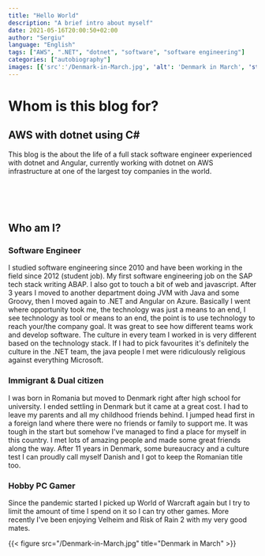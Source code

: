 ```yaml
---
title: "Hello World"
description: "A brief intro about myself"
date: 2021-05-16T20:00:50+02:00
author: "Sergiu"
language: "English"
tags: ["AWS", ".NET", "dotnet", "software", "software engineering"]
categories: ["autobiography"]
images: [{'src':'/Denmark-in-March.jpg', 'alt': 'Denmark in March', 'stretch': 'horizontal'}]
---
```



# Whom is this blog for?
 
## AWS with dotnet using C#
This blog is the about the life of a full stack software engineer experienced with dotnet and Angular, currently working with dotnet on AWS infrastructure at one of the largest toy companies in the world. 
 
<br/>
<br/>
<br/>

## Who am I?
### Software Engineer
I studied software engineering since 2010 and have been working in the field since 2012 (student job). My first software engineering job on the SAP tech stack writing ABAP. I also got to touch a bit of web and javascript. After 3 years I moved to another department doing JVM with Java and some Groovy, then I moved again to .NET and Angular on Azure. Basically I went where opportunity took me, the technology was just a means to an end, I see technology as tool or means to an end, the point is to use technology to reach your/the company goal. It was great to see how different teams work and develop software. The culture in every team I worked in is very different based on the technology stack. If I had to pick favourites it's definitely the culture in the .NET team, the java people I met were ridiculously religious against everything Microsoft. 
### Immigrant & Dual citizen
I was born in Romania but moved to Denmark right after high school for university. I ended settling in Denmark but it came at a great cost. I had to leave my parents and all my childhood friends behind. I jumped head first in a foreign land where there were no friends or family to support me. It was tough in the start but somehow I've managed to find a place for myself in this country. I met lots of amazing people and made some great friends along the way. After 11 years in Denmark, some bureaucracy and a culture test I can proudly call myself Danish and I got to keep the Romanian title too.    
### Hobby PC Gamer
Since the pandemic started I picked up World of Warcraft again but I try to limit the amount of time I spend on it so I can try other games. More recently I've been enjoying Velheim and Risk of Rain 2 with my very good mates.
  


{{< figure src="/Denmark-in-March.jpg" title="Denmark in March" >}}
